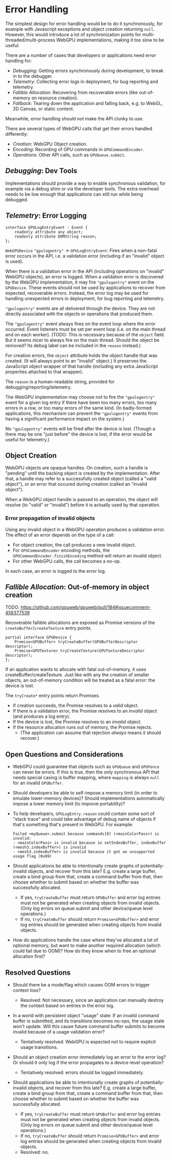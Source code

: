 # Error Handling

The simplest design for error handling would be to do it synchronously, for example with Javascript exceptions and object creation returning `null`.
However, this would introduce a lot of synchronization points for multi-threaded/multi-process WebGPU implementations, making it too slow to be useful.

There are a number of cases that developers or applications need error handling for:

 - *Debugging*: Getting errors synchronously during development, to break in to the debugger.
 - *Telemetry*: Collecting error logs in deployment, for bug reporting and telemetry.
 - *Fallible Allocation*: Recovering from recoverable errors (like out-of-memory on resource creation).
 - *Fallback*: Tearing down the application and falling back, e.g. to WebGL, 2D Canvas, or static content.

Meanwhile, error handling should not make the API clunky to use.

There are several types of WebGPU calls that get their errors handled differently:

 - *Creation*: WebGPU Object creation.
 - *Encoding*: Recording of GPU commands in `GPUCommandEncoder`.
 - *Operations*: Other API calls, such as `GPUQueue.submit`.

## *Debugging*: Dev Tools

Implementations should provide a way to enable synchronous validation, for example via a debug shim or via the developer tools.
The extra overhead needs to be low enough that applications can still run while being debugged.

## *Telemetry*: Error Logging

```webidl
interface GPULogEntryEvent : Event {
    readonly attribute any object;
    readonly attribute DOMString reason;
};
```

`WebGPUDevice` `"gpulogentry"` -> `GPULogEntryEvent`:
Fires when a non-fatal error occurs in the API, i.e. a validation error (including if an "invalid" object is used).

When there is a validation error in the API (including operations on "invalid" WebGPU objects), an error is logged.
When a validation error is discovered by the WebGPU implementation, it may fire `"gpulogentry"` event on the `GPUDevice`.
These events should not be used by applications to recover from expected, recoverable errors.
Instead, the error log may be used for handling unexpected errors in deployment, for bug reporting and telemetry.

`"gpulogentry"` events are all delivered through the device.
They are not directly associated with the objects or operations that produced them.

The `"gpulogentry"` event always fires on the event loop where the error occurred.
Event listeners must be set per event loop (i.e. on the main thread and on each worker).
(TODO: This is necessary because of the `object` field.
But it seems nicer to always fire on the main thread.
Should the object be removed?
Its debug label can be included in the `reason` instead.)

For creation errors, the `object` attribute holds the object handle that was created.
(It will always point to an "invalid" object.)
It preserves the JavaScript object wrapper of that handle (including any extra JavaScript properties attached to that wrapper).

The `reason` is a human-readable string, provided for debugging/reporting/telemetry.

The WebGPU implementation may choose not to fire the `"gpulogentry"` event for a given log entry if there have been too many errors, too many errors in a row, or too many errors of the same kind.
(In badly-formed applications, this mechanism can prevent the `"gpulogentry"` events from having a significant performance impact on the system.)

No `"gpulogentry"` events will be fired after the device is lost.
(Though a there may be one "just before" the device is lost, if the error would be useful for telemetry.)

## Object Creation

WebGPU objects are opaque handles.
On creation, such a handle is "pending" until the backing object is created by the implementation.
After that, a handle may refer to a successfully created object (called a "valid object"), or an error that occured during creation (called an "invalid object").

When a WebGPU object handle is passed to an operation, the object will resolve (to "valid" or "invalid") before it is actually used by that operation.

### Error propagation of invalid objects

Using any invalid object in a WebGPU operation produces a validation error.
The effect of an error depends on the type of a call:

 - For object creation, the call produces a new invalid object.
 - For `GPUCommandEncoder` encoding methods, the `GPUCommandEncoder.finishEncoding` method will return an invalid object.
 - For other WebGPU calls, the call becomes a no-op.

In each case, an error is logged to the error log.

## *Fallible Allocation*: Out-of-memory in object creation

TODO: https://github.com/gpuweb/gpuweb/pull/184#issuecomment-458377539

Recoverable fallible allocations are exposed as Promise versions of the `createBuffer`/`createTexture` entry points.

```webidl
partial interface GPUDevice {
    Promise<GPUBuffer> tryCreateBuffer(GPUBufferDescriptor descriptor);
    Promise<GPUTexture> tryCreateTexture(GPUTextureDescriptor descriptor);
};
```

If an application wants to allocate with fatal out-of-memory, it uses createBuffer/createTexture.
Just like with any the creation of smaller objects, an out-of-memory condition will be treated as a fatal error: the device is lost.

The `tryCreate*` entry points return Promises.
 - If creation succeeds, the Promise resolves to a *valid* object.
 - If there is a validation error, the Promise resolves to an *invalid* object (and produces a log entry).
 - If the device is lost, the Promise resolves to an *invalid* object.
 - If the resource allocation runs out of memory, the Promise rejects.
    - (The application can assume that rejection *always* means it should recover.)

## Open Questions and Considerations

 - WebGPU could guarantee that objects such as `GPUQueue` and `GPUFence` can never be errors.
   If this is true, then the only synchronous API that needs special casing is buffer mapping, where `mapping` is always `null` for an invalid `GPUBuffer`.

 - Should developers be able to self-impose a memory limit (in order to emulate lower-memory devices)?
   Should implementations automatically impose a lower memory limit (to improve portability)?

 - To help developers, `GPULogEntry.reason` could contain some sort of "stack trace" and could take advantage of debug name of objects if that's something that's present in WebGPU.
   For example:

   ```
   Failed <myQueue>.submit because commands[0] (<mainColorPass>) is invalid:
   - <mainColorPass> is invalid because in setIndexBuffer, indexBuffer (<mesh3.indexBuffer>) is invalid
   - <mesh3.indexBuffer> is invalid because it got an unsupported usage flag (0x89)
   ```

 - Should applications be able to intentionally create graphs of potentially-invalid objects, and recover from this late?
   E.g. create a large buffer, create a bind group from that, create a command buffer from that, then choose whether to submit based on whether the buffer was successfully allocated.
    - If yes, `tryCreateBuffer` must return `GPUBuffer` and error log entries must not be generated when creating objects from invalid objects.
      (Only log errors on queue.submit and other device/queue level operations.)
    - If no, `tryCreateBuffer` should return `Promise<GPUBuffer>` and error log entries should be generated when creating objects from invalid objects.

 - How do applications handle the case where they've allocated a lot of optional memory, but want to make another required allocation (which could fail due to OOM)?
   How do they know when to free an optional allocation first?

## Resolved Questions
   
 - Should there be a mode/flag which causes OOM errors to trigger context loss?
    - Resolved: Not necessary, since an application can manually destroy the context based on entries in the error log.

 - In a world with persistent object "usage" state:
   If an invalid command buffer is submitted, and its transitions becomes no-ops, the usage state won't update.
   Will this cause future command buffer submits to become invalid because of a usage validation error?
    - Tentatively resolved: WebGPU is expected not to require explicit usage transitions.

 - Should an object creation error immediately log an error to the error log?
   Or should it only log if the error propagates to a device-level operation?
    - Tentatively resolved: errors should be logged immediately.

 - Should applications be able to intentionally create graphs of potentially-invalid objects, and recover from this late?
   E.g. create a large buffer, create a bind group from that, create a command buffer from that, then choose whether to submit based on whether the buffer was successfully allocated.
    - If yes, `tryCreateBuffer` must return `GPUBuffer` and error log entries must not be generated when creating objects from invalid objects.
      (Only log errors on queue.submit and other device/queue level operations.)
    - If no, `tryCreateBuffer` should return `Promise<GPUBuffer>` and error log entries should be generated when creating objects from invalid objects.
    - Resolved: no.
